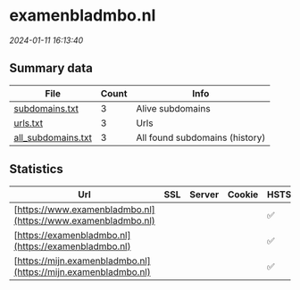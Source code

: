 # examenbladmbo.nl
*2024-01-11 16:13:40*
## Summary data
| File       | Count | Info |
|------------|-------|------|
|[subdomains.txt](/data/examenbladmbo.nl/subdomains.txt)|3|Alive subdomains|
|[urls.txt](/data/examenbladmbo.nl/urls.txt)|3|Urls|
|[all_subdomains.txt](/data/examenbladmbo.nl/all_subdomains.txt)|3|All found subdomains (history)|
## Statistics
| Url | SSL | Server | Cookie | HSTS | CSP | XFO | XXP | RP | Tech |Title |
|------------|-------|------|------|------|------|------|------|------|------|------|
|[https://www.examenbladmbo.nl](https://www.examenbladmbo.nl)| || |:white_check_mark: |:white_check_mark: | |:white_check_mark: |Drupal:10 HSTS P...|Examenbladmbo.nl|
|[https://examenbladmbo.nl](https://examenbladmbo.nl)| || |:white_check_mark: |:white_check_mark: | |:white_check_mark: ||308 Permanent Re...|
|[https://mijn.examenbladmbo.nl](https://mijn.examenbladmbo.nl)| || |:white_check_mark: | |:white_check_mark: | |:white_check_mark: |Drupal HSTS PHP|Redirecting to h...|